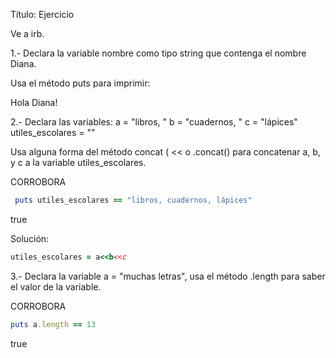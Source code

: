 Título: Ejercicio

Ve a irb.

1.- Declara la variable nombre como tipo string que contenga el nombre Diana.

Usa el método puts para imprimir:

Hola Diana!


2.- Declara las variables: 
a = "libros, " 
b = "cuadernos, " 
c = "lápices" 
utiles_escolares = ""

Usa alguna forma del método concat ( << o .concat() para concatenar a, b, y c a la variable utiles_escolares.

CORROBORA

```ruby
 puts utiles_escolares == "libros, cuadernos, lápices" 
```
true

Solución:

```ruby
utiles_escolares = a<<b<<c
```

3.- Declara la variable a = "muchas letras", usa el método .length para saber el valor de la variable.

CORROBORA
```ruby
puts a.length == 13
```
true